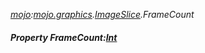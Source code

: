_[mojo](../../modules/mojo/mojo-module.md):[mojo.graphics](../../modules/mojo/mojo-graphics.md).[ImageSlice](../../modules/mojo/mojo-graphics-imageslice.md).FrameCount_
##### Property FrameCount:[Int](../../modules/wonkey/wonkey-types-int.md)
